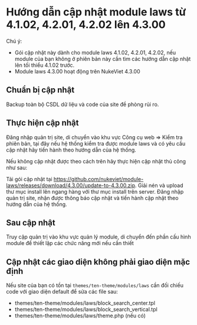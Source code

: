 # Hướng dẫn cập nhật module laws từ 4.1.02, 4.2.01, 4.2.02 lên 4.3.00

Chú ý:
- Gói cập nhật này dành cho module laws 4.1.02, 4.2.01, 4.2.02, nếu module của bạn không ở phiên bản này cần tìm các hướng dẫn cập nhật lên tối thiểu 4.1.02 trước.
- Module laws 4.3.00 hoạt động trên NukeViet 4.3.00

## Chuẩn bị cập nhật

Backup toàn bộ CSDL dữ liệu và code của site đề phòng rủi ro.

## Thực hiện cập nhật

Đăng nhập quản trị site, di chuyển vào khu vực Công cụ web => Kiểm tra phiên bản, tại đây nếu hệ thống kiểm tra được module laws và có yêu cầu cập nhật hãy tiến hành theo hướng dẫn của hệ thống.

Nếu không cập nhật được theo cách trên hãy thực hiện cập nhật thủ công như sau:

Tải gói cập nhật tại https://github.com/nukeviet/module-laws/releases/download/4.3.00/update-to-4.3.00.zip. Giải nén và upload thư mục install lên ngang hàng với thư mục install trên server. Đăng nhập quản trị site, nhận được thông báo cập nhật và tiến hành cập nhật theo hướng dẫn của hệ thống.

## Sau cập nhật

Truy cập quản trị vào khu vực quản lý module, di chuyển đến phần cấu hình module để thiết lập các chức năng mới nếu cần thiết

## Cập nhật các giao diện không phải giao diện mặc định

Nếu site của bạn có tồn tại `themes/ten-theme/modules/laws` cần đối chiếu code với giao diện default để sửa các file sau:

- themes/ten-theme/modules/laws/block_search_center.tpl
- themes/ten-theme/modules/laws/block_search_vertical.tpl
- themes/ten-theme/modules/laws/theme.php (nếu có)
